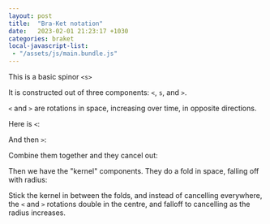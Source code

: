 ```yaml
---
layout: post
title:  "Bra-Ket notation"
date:   2023-02-01 21:23:17 +1030
categories: braket
local-javascript-list:
 - "/assets/js/main.bundle.js"
---
```


This is a basic spinor `<s>`

<canvas id="c1" touch-action="none" style="width:80%;"></canvas>
<script type="module">
  let s = new SpinVisualizer.SpinorScene("c1");
  new SpinVisualizer.MeshView({
    mesh:SpinVisualizer.ParticlePlane(),
    meshColor: new BABYLON.Color4(1,0,0,1),
    });
</script>

It is constructed out of three components: `<`, `s`, and `>`.

`<` and `>` are rotations in space, increasing over time, in opposite directions.

Here is `<`:

<canvas id="c2" touch-action="none" style="width:80%;"></canvas>
<script type="module">
  let s = new SpinVisualizer.SpinorScene("c2");
  new SpinVisualizer.MeshView({
    mesh:SpinVisualizer.ParticlePlane(),
    meshColor: new BABYLON.Color4(1,0,0,1),
    });
  s.shader.stepFunction = (time) => {
    return [
      BABYLON.Matrix.RotationZ(time),
    ];
  };
  s.shader.kernelWinds[0] = 0;
</script>

And then `>`:

<canvas id="c3" touch-action="none" style="width:80%;"></canvas>
<script type="module">
  let s = new SpinVisualizer.SpinorScene("c3");
  new SpinVisualizer.MeshView({
    mesh:SpinVisualizer.ParticlePlane(),
    meshColor: new BABYLON.Color4(1,0,0,1),
    });
  s.shader.stepFunction = (time) => {
    return [
      BABYLON.Matrix.Identity(),
      BABYLON.Matrix.RotationZ(time).transpose(),
    ];
  };
  s.shader.kernelWinds[0] = 0;
</script>

Combine them together and they cancel out:

<canvas id="c4" touch-action="none" style="width:80%;"></canvas>
<script type="module">
  let s = new SpinVisualizer.SpinorScene("c4");
  new SpinVisualizer.MeshView({
    mesh:SpinVisualizer.ParticlePlane(),
    meshColor: new BABYLON.Color4(1,0,0,1),
    });
  s.shader.stepFunction = (time) => {
    return [
      BABYLON.Matrix.RotationZ(time),
      BABYLON.Matrix.RotationZ(time).transpose(),
    ];
  };
  s.shader.kernelWinds[0] = 0;
</script>

Then we have the "kernel" components. They do a fold in space, falling off with radius:

<canvas id="c5" touch-action="none" style="width:80%;"></canvas>
<script type="module">
  let s = new SpinVisualizer.SpinorScene("c5");
  new SpinVisualizer.MeshView({
    mesh:SpinVisualizer.ParticlePlane(),
    meshColor: new BABYLON.Color4(1,0,0,1),
    });
  s.shader.stepFunction = (time) => {
    return [
    ];
  };
  s.shader.kernelWinds[0] = 1;
</script>

Stick the kernel in between the folds, and instead of cancelling everywhere, the `<` and `>` rotations double in the centre, and falloff to cancelling as the radius increases.

<canvas id="c6" touch-action="none" style="width:80%;"></canvas>
<script type="module">
  let s = new SpinVisualizer.SpinorScene("c6");
  new SpinVisualizer.MeshView({
    mesh:SpinVisualizer.ParticlePlane(),
    meshColor: new BABYLON.Color4(1,0,0,1),
    });
</script>
